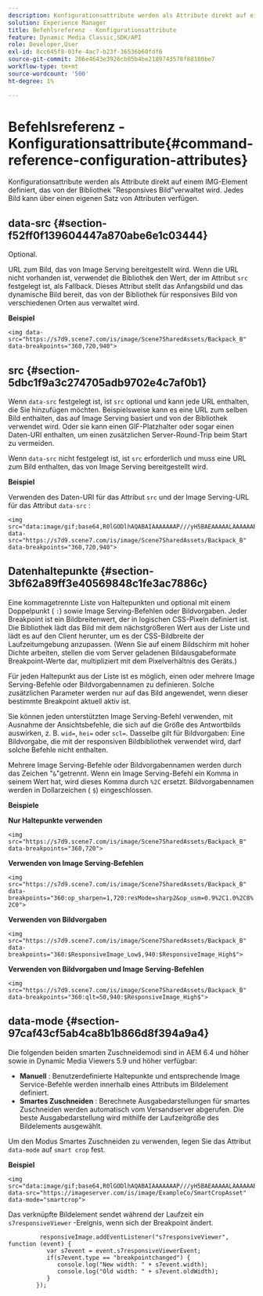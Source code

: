 ```yaml
---
description: Konfigurationsattribute werden als Attribute direkt auf einem IMG-Element definiert, das von der Bibliothek "Responsives Bild"verwaltet wird. Jedes Bild kann über einen eigenen Satz von Attributen verfügen.
solution: Experience Manager
title: Befehlsreferenz - Konfigurationsattribute
feature: Dynamic Media Classic,SDK/API
role: Developer,User
exl-id: 8cc645f8-03fe-4ac7-b23f-36536b60fdf6
source-git-commit: 206e4643e3926cb85b4be2189743578f88180be7
workflow-type: tm+mt
source-wordcount: '500'
ht-degree: 1%

---
```


# Befehlsreferenz - Konfigurationsattribute{#command-reference-configuration-attributes}

Konfigurationsattribute werden als Attribute direkt auf einem IMG-Element definiert, das von der Bibliothek &quot;Responsives Bild&quot;verwaltet wird. Jedes Bild kann über einen eigenen Satz von Attributen verfügen.

## data-src {#section-f52ff0f139604447a870abe6e1c03444}

Optional.

URL zum Bild, das von Image Serving bereitgestellt wird. Wenn die URL nicht vorhanden ist, verwendet die Bibliothek den Wert, der im Attribut `src` festgelegt ist, als Fallback. Dieses Attribut stellt das Anfangsbild und das dynamische Bild bereit, das von der Bibliothek für responsives Bild von verschiedenen Orten aus verwaltet wird.

**Beispiel**

```
<img data-src="https://s7d9.scene7.com/is/image/Scene7SharedAssets/Backpack_B" data-breakpoints="360,720,940">
```

## src {#section-5dbc1f9a3c274705adb9702e4c7af0b1}

Wenn `data-src` festgelegt ist, ist `src` optional und kann jede URL enthalten, die Sie hinzufügen möchten. Beispielsweise kann es eine URL zum selben Bild enthalten, das auf Image Serving basiert und von der Bibliothek verwendet wird. Oder sie kann einen GIF-Platzhalter oder sogar einen Daten-URI enthalten, um einen zusätzlichen Server-Round-Trip beim Start zu vermeiden.

Wenn `data-src` nicht festgelegt ist, ist `src` erforderlich und muss eine URL zum Bild enthalten, das von Image Serving bereitgestellt wird.

**Beispiel**

Verwenden des Daten-URI für das Attribut `src` und der Image Serving-URL für das Attribut `data-src` :

```
<img src="data:image/gif;base64,R0lGODlhAQABAIAAAAAAAP///yH5BAEAAAAALAAAAAABAAEAAAIBRAA7" data-src="https://s7d9.scene7.com/is/image/Scene7SharedAssets/Backpack_B" data-breakpoints="360,720,940">
```

## Datenhaltepunkte {#section-3bf62a89ff3e40569848c1fe3ac7886c}

Eine kommagetrennte Liste von Haltepunkten und optional mit einem Doppelpunkt ( `:`) sowie Image Serving-Befehlen oder Bildvorgaben. Jeder Breakpoint ist ein Bildbreitenwert, der in logischen CSS-Pixeln definiert ist. Die Bibliothek lädt das Bild mit dem nächstgrößeren Wert aus der Liste und lädt es auf den Client herunter, um es der CSS-Bildbreite der Laufzeitumgebung anzupassen. (Wenn Sie auf einem Bildschirm mit hoher Dichte arbeiten, stellen die vom Server geladenen Bildausgabeformate Breakpoint-Werte dar, multipliziert mit dem Pixelverhältnis des Geräts.)

Für jeden Haltepunkt aus der Liste ist es möglich, einen oder mehrere Image Serving-Befehle oder Bildvorgabennamen zu definieren. Solche zusätzlichen Parameter werden nur auf das Bild angewendet, wenn dieser bestimmte Breakpoint aktuell aktiv ist.

Sie können jeden unterstützten Image Serving-Befehl verwenden, mit Ausnahme der Ansichtsbefehle, die sich auf die Größe des Antwortbilds auswirken, z. B. `wid=`, `hei=` oder `scl=`. Dasselbe gilt für Bildvorgaben: Eine Bildvorgabe, die mit der responsiven Bildbibliothek verwendet wird, darf solche Befehle nicht enthalten.

Mehrere Image Serving-Befehle oder Bildvorgabennamen werden durch das Zeichen &quot;`&`&quot;getrennt. Wenn ein Image Serving-Befehl ein Komma in seinem Wert hat, wird dieses Komma durch `%2C` ersetzt. Bildvorgabennamen werden in Dollarzeichen ( `$`) eingeschlossen.

**Beispiele**

**Nur Haltepunkte verwenden**

`<img src="https://s7d9.scene7.com/is/image/Scene7SharedAssets/Backpack_B" data-breakpoints="360,720">`

**Verwenden von Image Serving-Befehlen**

`<img src="https://s7d9.scene7.com/is/image/Scene7SharedAssets/Backpack_B" data-breakpoints="360:op_sharpen=1,720:resMode=sharp2&op_usm=0.9%2C1.0%2C8%2C0">`

**Verwenden von Bildvorgaben**

`<img src="https://s7d9.scene7.com/is/image/Scene7SharedAssets/Backpack_B" data-breakpoints="360:$ResponsiveImage_Low$,940:$ResponsiveImage_High$">`

**Verwenden von Bildvorgaben und Image Serving-Befehlen**

`<img src="https://s7d9.scene7.com/is/image/Scene7SharedAssets/Backpack_B" data-breakpoints="360:qlt=50,940:$ResponsiveImage_High$">`

## data-mode {#section-97caf43cf5ab4ca8b1b866d8f394a9a4}

Die folgenden beiden smarten Zuschneidemodi sind in AEM 6.4 und höher sowie in Dynamic Media Viewers 5.9 und höher verfügbar:

* **Manuell** : Benutzerdefinierte Haltepunkte und entsprechende Image Service-Befehle werden innerhalb eines Attributs im Bildelement definiert.
* **Smartes Zuschneiden** : Berechnete Ausgabedarstellungen für smartes Zuschneiden werden automatisch vom Versandserver abgerufen. Die beste Ausgabedarstellung wird mithilfe der Laufzeitgröße des Bildelements ausgewählt.

Um den Modus Smartes Zuschneiden zu verwenden, legen Sie das Attribut `data-mode` auf `smart crop` fest.

**Beispiel**

```
<img 
src="data:image/gif;base64,R0lGODlhAQABAIAAAAAAAP///yH5BAEAAAAALAAAAAABAAEAAAIBRAA7" 
data-src="https://imageserver.com/is/image/ExampleCo/SmartCropAsset" 
data-mode="smartcrop">
```

Das verknüpfte Bildelement sendet während der Laufzeit ein `s7responsiveViewer` -Ereignis, wenn sich der Breakpoint ändert.

```
         responsiveImage.addEventListener("s7responsiveViewer", function (event) { 
           var s7event = event.s7responsiveViewerEvent; 
           if(s7event.type == "breakpointchanged") { 
              console.log("New width: " + s7event.width); 
              console.log("Old width: " + s7event.oldWidth); 
           } 
        });
```
